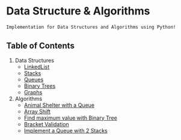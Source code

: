# Data Structure & Algorithms
```md
Implementation for Data Structures and Algorithms using Python!
```

## Table of Contents


1. Data Structures
    - [LinkedList](./data_structures/linked_list)
    - [Stacks](./data_structures/stack)
    - [Queues](./data_structures/queue)
    - [Binary Trees](./data_structures/binary_tree)
    - [Graphs](./data_structures/graphs)
2. Algorithms
    - [Animal Shelter with a Queue](./challenges/fifo_animal_shelter)
    - [Array Shift](./challenges/array_shift)
    - [Find maximum value with Binary Tree](./challenges/find_maximum_value_binary_tree)
    - [Bracket Validation](./challenges/multi_bracket_validation)
    - [Implement a Queue with 2 Stacks](./challenges/stack_queue)



